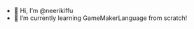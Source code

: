 - 👋 Hi, I’m @neerikiffu
- 🌱 I’m currently learning GameMakerLanguage from scratch!

<!---
neerikiffu/neerikiffu is a ✨ special ✨ repository because its `README.md` (this file) appears on your GitHub profile.
You can click the Preview link to take a look at your changes.
--->
